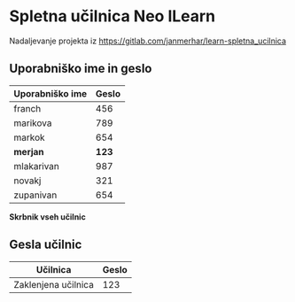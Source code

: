 # Spletna učilnica Neo lLearn
Nadaljevanje projekta iz https://gitlab.com/janmerhar/learn-spletna_ucilnica

## Uporabniško ime in geslo
Uporabniško ime | Geslo
----------------|------
franch | 456
marikova | 789
markok | 654
**merjan** | **123**
mlakarivan | 987
novakj | 321
zupanivan | 654

**Skrbnik vseh učilnic**

## Gesla učilnic
Učilnica | Geslo
---------|------
Zaklenjena učilnica | 123
